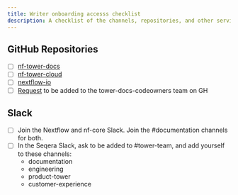 ```yaml
---
title: Writer onboarding accesss checklist
description: A checklist of the channels, repositories, and other services each new writer needs to access and bookmark during onboarding.
---
```


## GitHub Repositories

- [ ] [nf-tower-docs](https://github.com/seqeralabs/nf-tower-docs) 
- [ ] [nf-tower-cloud](https://github.com/seqeralabs/nf-tower-cloud)
- [ ] [nextflow-io](https://github.com/nextflow-io/nextflow)
- [ ] [Request](https://www.notion.so/seqeralabs/End-User-IT-Support-a1b913d54e2948ce8f191ed7bfd263c5?pvs=4#ae761cab324c4667912acc78c702c1da) to be added to the tower-docs-codeowners team on GH

## Slack

- [ ] Join the Nextflow and nf-core Slack. Join the #documentation channels for both.
- [ ] In the Seqera Slack, ask to be added to #tower-team, and add yourself to these channels:
    - documentation
    - engineering
    - product-tower
    - customer-experience